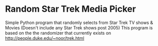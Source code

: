 # Random Star Trek Media Picker
 Simple Python program that randomly selects from Star Trek TV shows & Movies (Doesn't include any Star Trek shows post 2005)
 This program is based on the the randomizer that currently exists on http://people.duke.edu/~noor/trek.html
